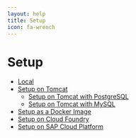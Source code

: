 ```yaml
---
layout: help
title: Setup
icon: fa-wrench
---
```


Setup
===

* [Local](setup_desktop.html)
* [Setup on Tomcat](setup_tomcat.html)
  * [Setup on Tomcat with PostgreSQL](setup_tomcat_postgresql.html)
  * [Setup on Tomcat with MySQL](setup_tomcat_mysql.html)
* [Setup as a Docker Image](setup_docker.html)
* [Setup on Cloud Foundry](setup_cloudfoundry.html)
* [Setup on SAP Cloud Platform](setup_sapcp.html)


